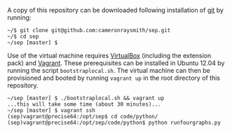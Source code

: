 A copy of this repository can be downloaded following installation of [git][git] by running:
```
~/$ git clone git@github.com:cameronraysmith/sep.git
~/$ cd sep
~/sep [master] $
```
Use of the virtual machine requires [VirtualBox][vbox] (including the extension pack) and [Vagrant][vagrant]. These prerequisites can be installed in Ubuntu 12.04 by running the script `bootstraplocal.sh`. The virtual machine can then be provisioned and booted by running `vagrant up` in the root directory of this repository.
```
~/sep [master] $ ./bootstraplocal.sh && vagrant up
...this will take some time (about 30 minutes)...
~/sep [master] $ vagrant ssh
(sep)vagrant@precise64:/opt/sep$ cd code/python/
(sep)vagrant@precise64:/opt/sep/code/python$ python runfourgraphs.py
```

[git]: http://git-scm.com/downloads
[vbox]: https://www.virtualbox.org/wiki/Downloads
[vagrant]: http://www.vagrantup.com/downloads.html

<!-- 1. See PLOS Computational Biology [LaTeX submission guidelines][1]
1. A [short math guide][2] from AMS.

[1]: http://www.ploscompbiol.org/static/latexGuidelines
[2]: ftp://ftp.ams.org/pub/tex/doc/amsmath/short-math-guide.pdf
 -->
